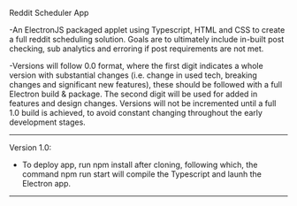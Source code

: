 Reddit Scheduler App

-An ElectronJS packaged applet using Typescript, HTML and CSS to create a full reddit scheduling solution. 
Goals are to ultimately include in-built post checking, sub analytics and erroring if post requirements are
not met.

-Versions will follow 0.0 format, where the first digit indicates a whole version with substantial changes (i.e.
change in used tech, breaking changes and significant new features), these should be followed with a full Electron build & 
package. The second digit will be used for added in features and design changes. Versions will not be incremented until a full
1.0 build is achieved, to avoid constant changing throughout the early development stages.

---
Version 1.0: 

- To deploy app, run npm install after cloning, following which, the command npm run start will compile the Typescript and launh the Electron app.
---
